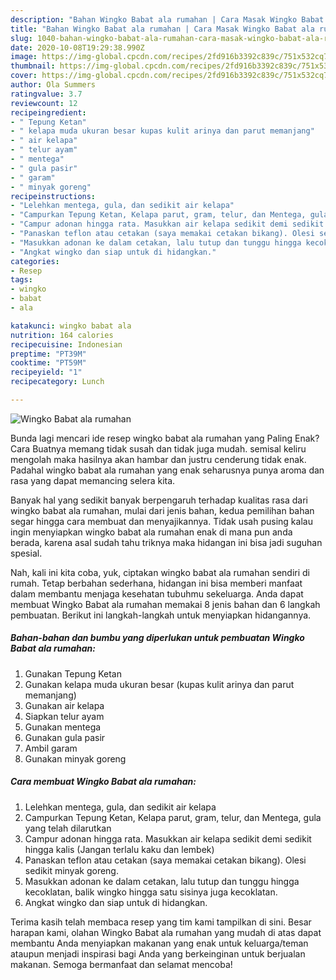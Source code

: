```yaml
---
description: "Bahan Wingko Babat ala rumahan | Cara Masak Wingko Babat ala rumahan Yang Paling Enak"
title: "Bahan Wingko Babat ala rumahan | Cara Masak Wingko Babat ala rumahan Yang Paling Enak"
slug: 1040-bahan-wingko-babat-ala-rumahan-cara-masak-wingko-babat-ala-rumahan-yang-paling-enak
date: 2020-10-08T19:29:38.990Z
image: https://img-global.cpcdn.com/recipes/2fd916b3392c839c/751x532cq70/wingko-babat-ala-rumahan-foto-resep-utama.jpg
thumbnail: https://img-global.cpcdn.com/recipes/2fd916b3392c839c/751x532cq70/wingko-babat-ala-rumahan-foto-resep-utama.jpg
cover: https://img-global.cpcdn.com/recipes/2fd916b3392c839c/751x532cq70/wingko-babat-ala-rumahan-foto-resep-utama.jpg
author: Ola Summers
ratingvalue: 3.7
reviewcount: 12
recipeingredient:
- " Tepung Ketan"
- " kelapa muda ukuran besar kupas kulit arinya dan parut memanjang"
- " air kelapa"
- " telur ayam"
- " mentega"
- " gula pasir"
- " garam"
- " minyak goreng"
recipeinstructions:
- "Lelehkan mentega, gula, dan sedikit air kelapa"
- "Campurkan Tepung Ketan, Kelapa parut, gram, telur, dan Mentega, gula yang telah dilarutkan"
- "Campur adonan hingga rata. Masukkan air kelapa sedikit demi sedikit hingga kalis (Jangan terlalu kaku dan lembek)"
- "Panaskan teflon atau cetakan (saya memakai cetakan bikang). Olesi sedikit minyak goreng."
- "Masukkan adonan ke dalam cetakan, lalu tutup dan tunggu hingga kecoklatan, balik wingko hingga satu sisinya juga kecoklatan."
- "Angkat wingko dan siap untuk di hidangkan."
categories:
- Resep
tags:
- wingko
- babat
- ala

katakunci: wingko babat ala 
nutrition: 164 calories
recipecuisine: Indonesian
preptime: "PT39M"
cooktime: "PT59M"
recipeyield: "1"
recipecategory: Lunch

---
```



![Wingko Babat ala rumahan](https://img-global.cpcdn.com/recipes/2fd916b3392c839c/751x532cq70/wingko-babat-ala-rumahan-foto-resep-utama.jpg)

Bunda lagi mencari ide resep wingko babat ala rumahan yang Paling Enak? Cara Buatnya memang tidak susah dan tidak juga mudah. semisal keliru mengolah maka hasilnya akan hambar dan justru cenderung tidak enak. Padahal wingko babat ala rumahan yang enak seharusnya punya aroma dan rasa yang dapat memancing selera kita.



Banyak hal yang sedikit banyak berpengaruh terhadap kualitas rasa dari wingko babat ala rumahan, mulai dari jenis bahan, kedua pemilihan bahan segar hingga cara membuat dan menyajikannya. Tidak usah pusing kalau ingin menyiapkan wingko babat ala rumahan enak di mana pun anda berada, karena asal sudah tahu triknya maka hidangan ini bisa jadi suguhan spesial.


Nah, kali ini kita coba, yuk, ciptakan wingko babat ala rumahan sendiri di rumah. Tetap berbahan sederhana, hidangan ini bisa memberi manfaat dalam membantu menjaga kesehatan tubuhmu sekeluarga. Anda dapat membuat Wingko Babat ala rumahan memakai 8 jenis bahan dan 6 langkah pembuatan. Berikut ini langkah-langkah untuk menyiapkan hidangannya.

<!--inarticleads1-->

##### Bahan-bahan dan bumbu yang diperlukan untuk pembuatan Wingko Babat ala rumahan:

1. Gunakan  Tepung Ketan
1. Gunakan  kelapa muda ukuran besar (kupas kulit arinya dan parut memanjang)
1. Gunakan  air kelapa
1. Siapkan  telur ayam
1. Gunakan  mentega
1. Gunakan  gula pasir
1. Ambil  garam
1. Gunakan  minyak goreng




<!--inarticleads2-->

##### Cara membuat Wingko Babat ala rumahan:

1. Lelehkan mentega, gula, dan sedikit air kelapa
1. Campurkan Tepung Ketan, Kelapa parut, gram, telur, dan Mentega, gula yang telah dilarutkan
1. Campur adonan hingga rata. Masukkan air kelapa sedikit demi sedikit hingga kalis (Jangan terlalu kaku dan lembek)
1. Panaskan teflon atau cetakan (saya memakai cetakan bikang). Olesi sedikit minyak goreng.
1. Masukkan adonan ke dalam cetakan, lalu tutup dan tunggu hingga kecoklatan, balik wingko hingga satu sisinya juga kecoklatan.
1. Angkat wingko dan siap untuk di hidangkan.




Terima kasih telah membaca resep yang tim kami tampilkan di sini. Besar harapan kami, olahan Wingko Babat ala rumahan yang mudah di atas dapat membantu Anda menyiapkan makanan yang enak untuk keluarga/teman ataupun menjadi inspirasi bagi Anda yang berkeinginan untuk berjualan makanan. Semoga bermanfaat dan selamat mencoba!

